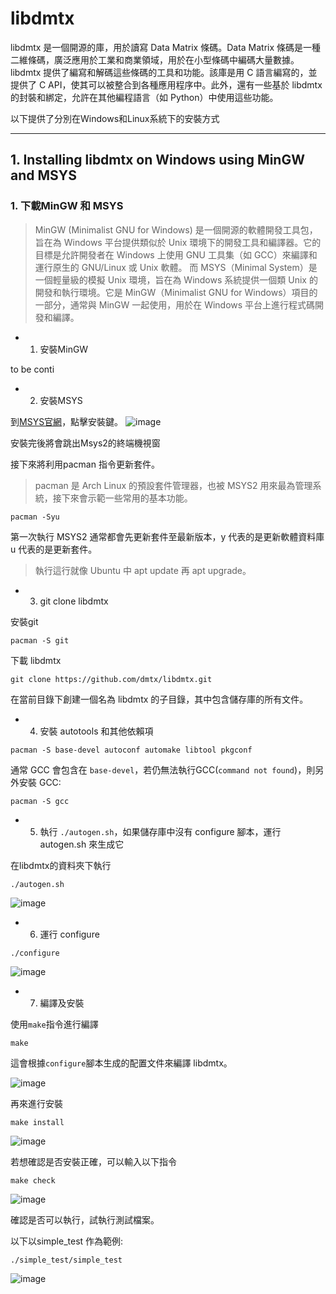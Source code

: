 # libdmtx
libdmtx 是一個開源的庫，用於讀寫 Data Matrix 條碼。Data Matrix 條碼是一種二維條碼，廣泛應用於工業和商業領域，用於在小型條碼中編碼大量數據。libdmtx 提供了編寫和解碼這些條碼的工具和功能。該庫是用 C 語言編寫的，並提供了 C API，使其可以被整合到各種應用程序中。此外，還有一些基於 libdmtx 的封裝和綁定，允許在其他編程語言（如 Python）中使用這些功能。

以下提供了分別在Windows和Linux系統下的安裝方式
***

## 1. Installing libdmtx on Windows using MinGW and MSYS

### 1. 下載MinGW 和 MSYS
> MinGW (Minimalist GNU for Windows) 是一個開源的軟體開發工具包，旨在為 Windows 平台提供類似於 Unix 環境下的開發工具和編譯器。它的目標是允許開發者在 Windows 上使用 GNU 工具集（如 GCC）來編譯和運行原生的 GNU/Linux 或 Unix 軟體。
> 而 MSYS（Minimal System）是一個輕量級的模擬 Unix 環境，旨在為 Windows 系統提供一個類 Unix 的開發和執行環境。它是 MinGW（Minimalist GNU for Windows）項目的一部分，通常與 MinGW 一起使用，用於在 Windows 平台上進行程式碼開發和編譯。

* 1. 安裝MinGW
 
to be conti

* 2. 安裝MSYS
 
到[MSYS官網](https://packages.msys2.org/package/autogen)，點擊安裝鍵。
![image](https://github.com/ChengHsunTai/libdmtx/assets/137912642/6f4f9d32-6a97-4210-8eb9-6bb174d2fd69)

安裝完後將會跳出Msys2的終端機視窗

接下來將利用pacman 指令更新套件。
>pacman 是 Arch Linux 的預設套件管理器，也被 MSYS2 用來最為管理系統，接下來會示範一些常用的基本功能。

```
pacman -Syu
```

第一次執行 MSYS2 通常都會先更新套件至最新版本，y 代表的是更新軟體資料庫 u 代表的是更新套件。
>執行這行就像 Ubuntu 中 apt update 再 apt upgrade。


* 3. git clone libdmtx

 安裝git
```
pacman -S git
```

下載 libdmtx 

```
git clone https://github.com/dmtx/libdmtx.git
```
在當前目錄下創建一個名為 libdmtx 的子目錄，其中包含儲存庫的所有文件。

* 4. 安裝 autotools 和其他依賴項
 
```
pacman -S base-devel autoconf automake libtool pkgconf
```
通常 GCC 會包含在 `base-devel`，若仍無法執行GCC(`command not found`)，則另外安裝 GCC:

```
pacman -S gcc
```

* 5. 執行 `./autogen.sh`，如果儲存庫中沒有 configure 腳本，運行 autogen.sh 來生成它
 
在libdmtx的資料夾下執行
 
```
./autogen.sh
```

![image](https://github.com/ChengHsunTai/libdmtx/assets/137912642/930c35e5-f63d-41c3-8373-fb946d306570)

* 6. 運行 configure
 
```
./configure
```

![image](https://github.com/ChengHsunTai/libdmtx/assets/137912642/f831488e-cada-403f-bd61-c06e89d33139)

* 7. 編譯及安裝
 
使用`make`指令進行編譯
```
make
```

這會根據`configure`腳本生成的配置文件來編譯 libdmtx。

![image](https://github.com/ChengHsunTai/libdmtx/assets/137912642/4dcd3a17-9dd2-498a-9ec2-b45a79b4730c)

再來進行安裝

```
make install
```
![image](https://github.com/ChengHsunTai/libdmtx/assets/137912642/68678495-475b-4760-8cf2-8e0dff131f13)

若想確認是否安裝正確，可以輸入以下指令
```
make check
```
![image](https://github.com/ChengHsunTai/libdmtx/assets/137912642/01a2c139-9dd0-4511-98ca-760e0ae14beb)

確認是否可以執行，試執行測試檔案。

以下以simple_test 作為範例:
```
./simple_test/simple_test
```
![image](https://github.com/ChengHsunTai/libdmtx/assets/137912642/f648e1a2-3621-4d35-932d-620c9b09c7c6)


